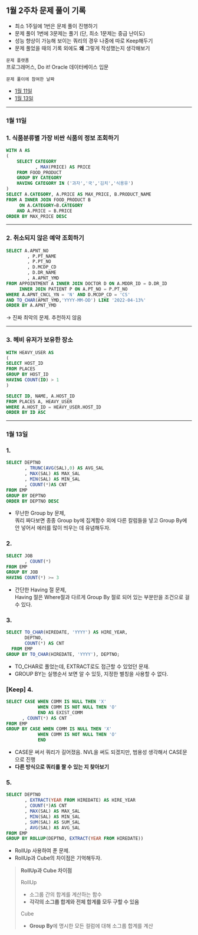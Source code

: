 ## 1월 2주차 문제 풀이 기록

- 최소 1주일에 1번은 문제 풀이 진행하기
- 문제 풀이 1번에 3문제는 풀기 (단, 최소 1문제는 중급 난이도)
- 성능 향상이 가능해 보이는 쿼리의 경우 나중에 따로 Keep해두기
- 문제 풀었을 때의 기록 외에도 **왜** 그렇게 작성했는지 생각해보기

`문제 플랫폼`     
프로그래머스, Do it! Oracle 데이터베이스 입문

`문제 풀이에 참여한 날짜`
- [1월 11일](#1월-11일)
- [1월 13일](#1월-13)

---

### 1월 11일

### 1. 식품분류별 가장 비싼 식품의 정보 조회하기

```sql
WITH A AS
(
    SELECT CATEGORY 
           , MAX(PRICE) AS PRICE
    FROM FOOD_PRODUCT
    GROUP BY CATEGORY 
    HAVING CATEGORY IN ('과자','국','김치','식용유')
)
SELECT A.CATEGORY, A.PRICE AS MAX_PRICE, B.PRODUCT_NAME
FROM A INNER JOIN FOOD_PRODUCT B 
     ON A.CATEGORY=B.CATEGORY
    AND A.PRICE = B.PRICE
ORDER BY MAX_PRICE DESC
```

---

### 2. 취소되지 않은 예약 조회하기

```sql
SELECT A.APNT_NO
        , P.PT_NAME
        , P.PT_NO
        , D.MCDP_CD
        , D.DR_NAME
        , A.APNT_YMD
FROM APPOINTMENT A INNER JOIN DOCTOR D ON A.MDDR_ID = D.DR_ID 
     INNER JOIN PATIENT P ON A.PT_NO = P.PT_NO
WHERE A.APNT_CNCL_YN = 'N' AND D.MCDP_CD = 'CS'
AND TO_CHAR(APNT_YMD,'YYYY-MM-DD') LIKE '2022-04-13%'
ORDER BY A.APNT_YMD
```

→ 진짜 최악의 문제. 추천하지 않음

---

### 3. 헤비 유저가 보유한 장소

```sql
WITH HEAVY_USER AS
(
SELECT HOST_ID
FROM PLACES
GROUP BY HOST_ID
HAVING COUNT(ID) > 1
)

SELECT ID, NAME, A.HOST_ID
FROM PLACES A, HEAVY_USER 
WHERE A.HOST_ID = HEAVY_USER.HOST_ID
ORDER BY ID ASC
```

---

### 1월 13일

### 1.

```sql
SELECT DEPTNO
       , TRUNC(AVG(SAL),0) AS AVG_SAL
       , MAX(SAL) AS MAX_SAL
       , MIN(SAL) AS MIN_SAL
       , COUNT(*)AS CNT 
FROM EMP
GROUP BY DEPTNO
ORDER BY DEPTNO DESC
```

- 무난한 Group by 문제,    
  쿼리 짜다보면 종종 Group by에 집계함수 외에 다른 칼럼들을 넣고 Group By에 안 넣어서 에러를 많이 띄우는 데 유념해두자.

### 2.

```sql
SELECT JOB
       , COUNT(*)
FROM EMP
GROUP BY JOB
HAVING COUNT(*) >= 3
```

- 간단한 Having 절 문제,   
Having 절은 Where절과 다르게 Group By 절로 되어 있는 부분만을 조건으로 걸 수 있다.


### 3.

```sql
SELECT TO_CHAR(HIREDATE, 'YYYY') AS HIRE_YEAR,
       DEPTNO,
       COUNT(*) AS CNT
  FROM EMP
GROUP BY TO_CHAR(HIREDATE, 'YYYY'), DEPTNO;
```

- TO_CHAR로 풀었는데, EXTRACT로도 접근할 수 있었던 문재.
- GROUP BY는 실행순서 보면 알 수 있듯, 지정한 별칭을 사용할 수 없다.

### [Keep] 4.

```sql
SELECT CASE WHEN COMM IS NULL THEN 'X'
            WHEN COMM IS NOT NULL THEN 'O' 
            END AS EXIST_COMM
      , COUNT(*) AS CNT      
FROM EMP
GROUP BY CASE WHEN COMM IS NULL THEN 'X'
            WHEN COMM IS NOT NULL THEN 'O' 
            END
```

- CASE문 써서 쿼리가 길어졌음. NVL을 써도 되겠지만, 범용성 생각해서 CASE문으로 진행
- **다른 방식으로 쿼리를 짤 수 있는 지 찾아보기**

### 5.

```sql
SELECT DEPTNO
       , EXTRACT(YEAR FROM HIREDATE) AS HIRE_YEAR
       , COUNT(*)AS CNT
       , MAX(SAL) AS MAX_SAL
       , MIN(SAL) AS MIN_SAL
       , SUM(SAL) AS SUM_SAL
       , AVG(SAL) AS AVG_SAL
FROM EMP
GROUP BY ROLLUP(DEPTNO, EXTRACT(YEAR FROM HIREDATE))
```

- RollUp 사용하여 푼 문제.
- RollUp과 Cube의 차이점은 기억해두자.

> **RollUp과 Cube 차이점**
> 
> RollUp
> - 소그룹 간의 합계를 계산하는 함수
> - **각각의 소그룹 합계와 전체 합계를 모두 구할 수 있음**
> 
> Cube
> - **Group By**에 명시한 모든 컬럼에 대해 소그룹 합계를 계산
